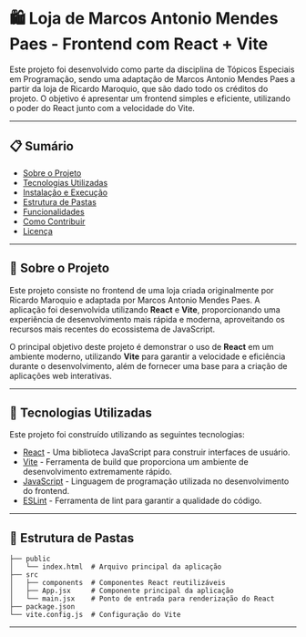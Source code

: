 # 🛍️ Loja de Marcos Antonio Mendes Paes - Frontend com React + Vite

Este projeto foi desenvolvido como parte da disciplina de Tópicos Especiais em Programação, sendo uma adaptação de Marcos Antonio Mendes Paes a partir da loja de Ricardo Maroquio, que são dado todo os créditos do projeto. O objetivo é apresentar um frontend simples e eficiente, utilizando o poder do React junto com a velocidade do Vite.

---

## 📋 Sumário

- [Sobre o Projeto](#sobre-o-projeto)
- [Tecnologias Utilizadas](#tecnologias-utilizadas)
- [Instalação e Execução](#instalação-e-execução)
- [Estrutura de Pastas](#estrutura-de-pastas)
- [Funcionalidades](#funcionalidades)
- [Como Contribuir](#como-contribuir)
- [Licença](#licença)

---

## 🎯 Sobre o Projeto

Este projeto consiste no frontend de uma loja criada originalmente por Ricardo Maroquio e adaptada por Marcos Antonio Mendes Paes. A aplicação foi desenvolvida utilizando **React** e **Vite**, proporcionando uma experiência de desenvolvimento mais rápida e moderna, aproveitando os recursos mais recentes do ecossistema de JavaScript.

O principal objetivo deste projeto é demonstrar o uso de **React** em um ambiente moderno, utilizando **Vite** para garantir a velocidade e eficiência durante o desenvolvimento, além de fornecer uma base para a criação de aplicações web interativas.

---

## 🚀 Tecnologias Utilizadas

Este projeto foi construído utilizando as seguintes tecnologias:

- [React](https://reactjs.org/) - Uma biblioteca JavaScript para construir interfaces de usuário.
- [Vite](https://vitejs.dev/) - Ferramenta de build que proporciona um ambiente de desenvolvimento extremamente rápido.
- [JavaScript](https://developer.mozilla.org/pt-BR/docs/Web/JavaScript) - Linguagem de programação utilizada no desenvolvimento do frontend.
- [ESLint](https://eslint.org/) - Ferramenta de lint para garantir a qualidade do código.

---

## 📂 Estrutura de Pastas
```
├── public
│   └── index.html  # Arquivo principal da aplicação
├── src
│   ├── components  # Componentes React reutilizáveis
│   ├── App.jsx     # Componente principal da aplicação
│   └── main.jsx    # Ponto de entrada para renderização do React
├── package.json
└── vite.config.js  # Configuração do Vite
```
---